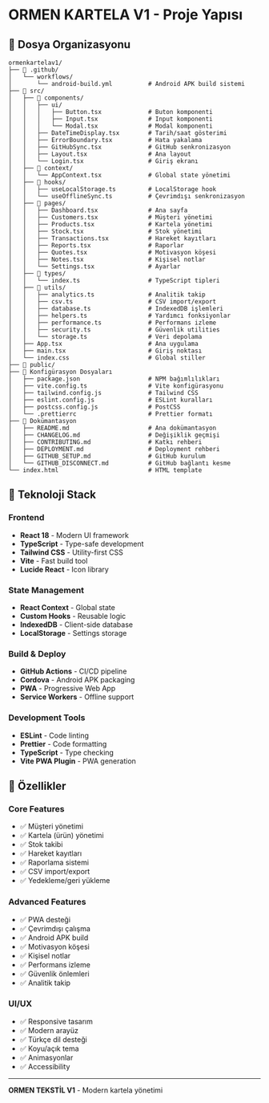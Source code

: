 # ORMEN KARTELA V1 - Proje Yapısı

## 📁 Dosya Organizasyonu

```
ormenkartelav1/
├── 📁 .github/
│   └── workflows/
│       └── android-build.yml          # Android APK build sistemi
├── 📁 src/
│   ├── 📁 components/
│   │   ├── ui/
│   │   │   ├── Button.tsx             # Buton komponenti
│   │   │   ├── Input.tsx              # Input komponenti
│   │   │   └── Modal.tsx              # Modal komponenti
│   │   ├── DateTimeDisplay.tsx        # Tarih/saat gösterimi
│   │   ├── ErrorBoundary.tsx          # Hata yakalama
│   │   ├── GitHubSync.tsx             # GitHub senkronizasyon
│   │   ├── Layout.tsx                 # Ana layout
│   │   └── Login.tsx                  # Giriş ekranı
│   ├── 📁 context/
│   │   └── AppContext.tsx             # Global state yönetimi
│   ├── 📁 hooks/
│   │   ├── useLocalStorage.ts         # LocalStorage hook
│   │   └── useOfflineSync.ts          # Çevrimdışı senkronizasyon
│   ├── 📁 pages/
│   │   ├── Dashboard.tsx              # Ana sayfa
│   │   ├── Customers.tsx              # Müşteri yönetimi
│   │   ├── Products.tsx               # Kartela yönetimi
│   │   ├── Stock.tsx                  # Stok yönetimi
│   │   ├── Transactions.tsx           # Hareket kayıtları
│   │   ├── Reports.tsx                # Raporlar
│   │   ├── Quotes.tsx                 # Motivasyon köşesi
│   │   ├── Notes.tsx                  # Kişisel notlar
│   │   └── Settings.tsx               # Ayarlar
│   ├── 📁 types/
│   │   └── index.ts                   # TypeScript tipleri
│   ├── 📁 utils/
│   │   ├── analytics.ts               # Analitik takip
│   │   ├── csv.ts                     # CSV import/export
│   │   ├── database.ts                # IndexedDB işlemleri
│   │   ├── helpers.ts                 # Yardımcı fonksiyonlar
│   │   ├── performance.ts             # Performans izleme
│   │   ├── security.ts                # Güvenlik utilities
│   │   └── storage.ts                 # Veri depolama
│   ├── App.tsx                        # Ana uygulama
│   ├── main.tsx                       # Giriş noktası
│   └── index.css                      # Global stiller
├── 📁 public/
├── 📄 Konfigürasyon Dosyaları
│   ├── package.json                   # NPM bağımlılıkları
│   ├── vite.config.ts                 # Vite konfigürasyonu
│   ├── tailwind.config.js             # Tailwind CSS
│   ├── eslint.config.js               # ESLint kuralları
│   ├── postcss.config.js              # PostCSS
│   └── .prettierrc                    # Prettier formatı
├── 📄 Dokümantasyon
│   ├── README.md                      # Ana dokümantasyon
│   ├── CHANGELOG.md                   # Değişiklik geçmişi
│   ├── CONTRIBUTING.md                # Katkı rehberi
│   ├── DEPLOYMENT.md                  # Deployment rehberi
│   ├── GITHUB_SETUP.md                # GitHub kurulum
│   └── GITHUB_DISCONNECT.md           # GitHub bağlantı kesme
└── index.html                         # HTML template

```

## 🔧 Teknoloji Stack

### Frontend
- **React 18** - Modern UI framework
- **TypeScript** - Type-safe development
- **Tailwind CSS** - Utility-first CSS
- **Vite** - Fast build tool
- **Lucide React** - Icon library

### State Management
- **React Context** - Global state
- **Custom Hooks** - Reusable logic
- **IndexedDB** - Client-side database
- **LocalStorage** - Settings storage

### Build & Deploy
- **GitHub Actions** - CI/CD pipeline
- **Cordova** - Android APK packaging
- **PWA** - Progressive Web App
- **Service Workers** - Offline support

### Development Tools
- **ESLint** - Code linting
- **Prettier** - Code formatting
- **TypeScript** - Type checking
- **Vite PWA Plugin** - PWA generation

## 📱 Özellikler

### Core Features
- ✅ Müşteri yönetimi
- ✅ Kartela (ürün) yönetimi
- ✅ Stok takibi
- ✅ Hareket kayıtları
- ✅ Raporlama sistemi
- ✅ CSV import/export
- ✅ Yedekleme/geri yükleme

### Advanced Features
- ✅ PWA desteği
- ✅ Çevrimdışı çalışma
- ✅ Android APK build
- ✅ Motivasyon köşesi
- ✅ Kişisel notlar
- ✅ Performans izleme
- ✅ Güvenlik önlemleri
- ✅ Analitik takip

### UI/UX
- ✅ Responsive tasarım
- ✅ Modern arayüz
- ✅ Türkçe dil desteği
- ✅ Koyu/açık tema
- ✅ Animasyonlar
- ✅ Accessibility

---
**ORMEN TEKSTİL V1** - Modern kartela yönetimi